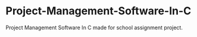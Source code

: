 # Project-Management-Software-In-C
Project Management Software In C made for school assignment project. 
